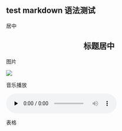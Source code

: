 ## test markdown 语法测试

居中

## <center>标题居中</center>

图片

<img src="https://ouyanghongyio.github.io/data/images/water-fall-0.jpg"></img>

音乐播放

<audio id="audio" controls="" preload="none">
      <source id="mp3" src="https://music.163.com/#/song?id=28188427">
</audio>

表格

